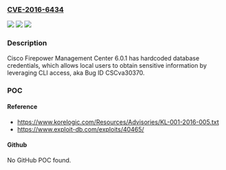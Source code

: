 ### [CVE-2016-6434](https://cve.mitre.org/cgi-bin/cvename.cgi?name=CVE-2016-6434)
![](https://img.shields.io/static/v1?label=Product&message=n%2Fa&color=blue)
![](https://img.shields.io/static/v1?label=Version&message=n%2Fa&color=blue)
![](https://img.shields.io/static/v1?label=Vulnerability&message=n%2Fa&color=brighgreen)

### Description

Cisco Firepower Management Center 6.0.1 has hardcoded database credentials, which allows local users to obtain sensitive information by leveraging CLI access, aka Bug ID CSCva30370.

### POC

#### Reference
- https://www.korelogic.com/Resources/Advisories/KL-001-2016-005.txt
- https://www.exploit-db.com/exploits/40465/

#### Github
No GitHub POC found.


